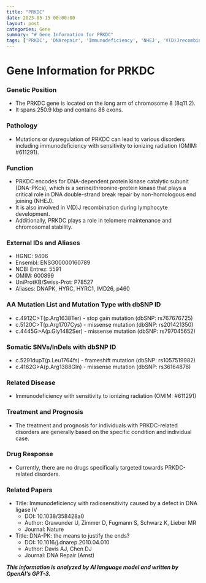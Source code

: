 ```yaml
---
title: "PRKDC"
date: 2023-05-15 00:00:00
layout: post
categories: Gene
summary: "# Gene Information for PRKDC"
tags: ['PRKDC', 'DNArepair', 'Immunodeficiency', 'NHEJ', 'V(D)Jrecombination', 'ChromosomalStability', 'Mutation', 'Radiosensitivity']
---
```


# Gene Information for PRKDC

### Genetic Position
* The PRKDC gene is located on the long arm of chromosome 8 (8q11.2).
* It spans 250.9 kbp and contains 86 exons.

### Pathology
* Mutations or dysregulation of PRKDC can lead to various disorders including immunodeficiency with sensitivity to ionizing radiation (OMIM: #611291).

### Function
* PRKDC encodes for DNA-dependent protein kinase catalytic subunit (DNA-PKcs), which is a serine/threonine-protein kinase that plays a critical role in DNA double-strand break repair by non-homologous end joining (NHEJ).
* It is also involved in V(D)J recombination during lymphocyte development.
* Additionally, PRKDC plays a role in telomere maintenance and chromosomal stability.

### External IDs and Aliases
* HGNC: 9406
* Ensembl: ENSG00000160789
* NCBI Entrez: 5591
* OMIM: 600899
* UniProtKB/Swiss-Prot: P78527
* Aliases: DNAPK, HYRC, HYRC1, IMD26, p460

### AA Mutation List and Mutation Type with dbSNP ID
* c.4912C>T(p.Arg1638Ter) - stop gain mutation (dbSNP: rs767676725)
* c.5120C>T(p.Arg1707Cys) - missense mutation (dbSNP: rs201421350)
* c.4445G>A(p.Gly1482Ser) - missense mutation (dbSNP: rs797045652)

### Somatic SNVs/InDels with dbSNP ID
* c.5291dupT(p.Leu1764fs) - frameshift mutation (dbSNP: rs1057519982)
* c.4162G>A(p.Arg1388Gln) - missense mutation (dbSNP: rs36164876)

### Related Disease
* Immunodeficiency with sensitivity to ionizing radiation (OMIM: #611291)

### Treatment and Prognosis
* The treatment and prognosis for individuals with PRKDC-related disorders are generally based on the specific condition and individual case.

### Drug Response
* Currently, there are no drugs specifically targeted towards PRKDC-related disorders.

### Related Papers
* Title: Immunodeficiency with radiosensitivity caused by a defect in DNA ligase IV
  * DOI: 10.1038/358428a0
  * Author: Grawunder U, Zimmer D, Fugmann S, Schwarz K, Lieber MR
  * Journal: Nature
* Title: DNA-PK: the means to justify the ends?
  * DOI: 10.1016/j.dnarep.2010.04.010
  * Author: Davis AJ, Chen DJ
  * Journal: DNA Repair (Amst)

**_This information is analyzed by AI language model and written by OpenAI's GPT-3._**